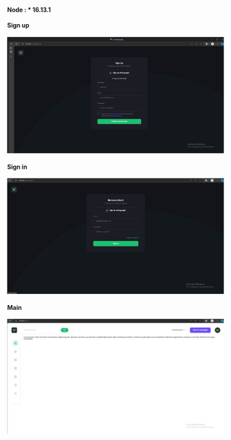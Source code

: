 #### Node : \* 16.13.1

#### Sign up

![alt text](image.png)

#### Sign in

![alt text](image-1.png)

#### Main

![alt text](image-2.png)

